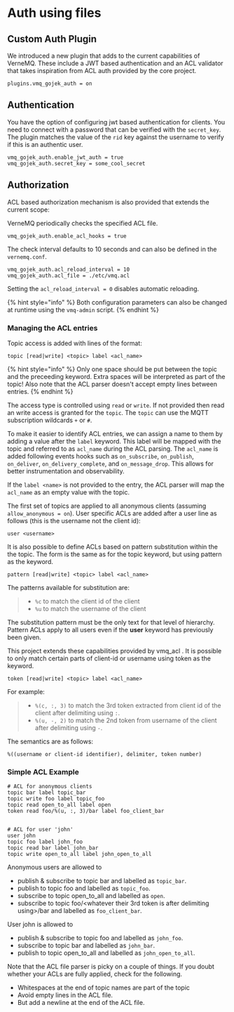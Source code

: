 # Auth using files

## Custom Auth Plugin

We introduced a new plugin that adds to the current capabilities of VerneMQ. These include a JWT based authentication and an ACL validator that takes inspiration from ACL auth provided by the core project.

```text
plugins.vmq_gojek_auth = on
```

## Authentication

You have the option of configuring jwt based authentication for clients. You need to connect with a password that can be verified with the `secret_key`.
The plugin matches the value of the `rid` key against the username to verify if this is an authentic user.


```text
vmq_gojek_auth.enable_jwt_auth = true
vmq_gojek_auth.secret_key = some_cool_secret
```

## Authorization

ACL based authorization mechanism is also provided that extends the current scope:

VerneMQ periodically checks the specified ACL file.

```text
vmq_gojek_auth.enable_acl_hooks = true
```

The check interval defaults to 10 seconds and can also be defined in the `vernemq.conf`.

```text
vmq_gojek_auth.acl_reload_interval = 10
vmq_gojek_auth.acl_file = ./etc/vmq.acl
```

Setting the `acl_reload_interval = 0` disables automatic reloading.

{% hint style="info" %}
Both configuration parameters can also be changed at runtime using the `vmq-admin` script.
{% endhint %}

### Managing the ACL entries

Topic access is added with lines of the format:

```text
topic [read|write] <topic> label <acl_name>
```

{% hint style="info" %}
Only one space should be put between the topic and the preceeding keyword. Extra spaces will be interpreted as part of the topic! Also note that the ACL parser doesn't accept empty lines between entries.
{% endhint %}

The access type is controlled using `read` or `write`. If not provided then read an write access is granted for the `topic`. The `topic` can use the MQTT subscription wildcards `+` or `#`.

To make it easier to identify ACL entries, we can assign a name to them by adding a value after the `label` keyword. This label will be mapped with the topic and referred to as `acl_name` during the ACL parsing. The `acl_name` is added following events hooks such as `on_subscribe`, `on_publish`, `on_deliver`, `on_delivery_complete`, and `on_message_drop`. This allows for better instrumentation and observability.

If the `label <name>` is not provided to the entry, the ACL parser will map the `acl_name` as an empty value with the topic.

The first set of topics are applied to all anonymous clients \(assuming `allow_anonymous = on`\). User specific ACLs are added after a user line as follows \(this is the username not the client id\):

```text
user <username>
```

It is also possible to define ACLs based on pattern substitution within the the topic. The form is the same as for the topic keyword, but using pattern as the keyword.

```text
pattern [read|write] <topic> label <acl_name>
```

The patterns available for substitution are:

> * `%c` to match the client id of the client
> * `%u` to match the username of the client

The substitution pattern must be the only text for that level of hierarchy. Pattern ACLs apply to all users even if the **user** keyword has previously been given.


This project extends these capabilities provided by vmq_acl . It is possible to only match certain parts of client-id or username using token as the keyword.

```text
token [read|write] <topic> label <acl_name>
```

For example:

> * `%(c, :, 3)` to match the 3rd token extracted from client id of the client after delimiting using `:`.
> * `%(u, -, 2)` to match the 2nd token from username of the client after delimiting using `-`.

The semantics are as follows:
```text
%((username or client-id identifier), delimiter, token number)
```

### Simple ACL Example

```text
# ACL for anonymous clients
topic bar label topic_bar
topic write foo label topic_foo
topic read open_to_all label open
token read foo/%(u, :, 3)/bar label foo_client_bar


# ACL for user 'john'
user john
topic foo label john_foo
topic read bar label john_bar
topic write open_to_all label john_open_to_all
```

Anonymous users are allowed to

* publish & subscribe to topic bar and labelled as `topic_bar`.
* publish to topic foo and labelled as `topic_foo`. 
* subscribe to topic open_to_all and labelled as `open`.
* subscribe to topic foo/<whatever their 3rd token is after delimiting using>/bar and labelled as `foo_client_bar`.

User john is allowed to

* publish & subscribe to topic foo and labelled as `john_foo`.
* subscribe to topic bar and labelled as `john_bar`.
* publish to topic open_to_all and labelled as `john_open_to_all`.

Note that the ACL file parser is picky on a couple of things. If you doubt whether your ACLs are fully applied, check for the following.

* Whitespaces at the end of topic names are part of the topic
* Avoid empty lines in the ACL file.
* But add a newline at the end of the ACL file.
